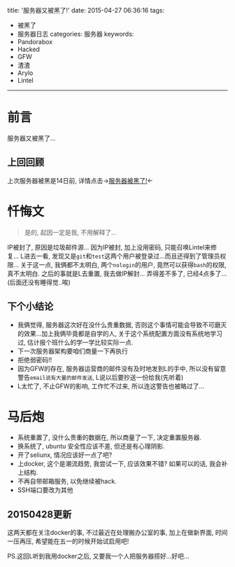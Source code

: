 title: '服务器又被黑了!'
date: 2015-04-27 06:36:16
tags:
  - 被黑了
  - 服务器日志
categories: 服务器
keywords:
  - Pandorabox
  - Hacked
  - GFW
  - 渣渣
  - Arylo
  - Lintel
---

# 前言

服务器又被黑了...

## 上回回顾

上次服务器被黑是14日前, 详情点击->[服务器被黑了!](http://arylo.me/2015/04/14/server_org-hacked/)<-

# 忏悔文

> 是的, 起因一定是我, 不用解释了...

IP被封了, 原因是垃圾邮件源...
因为IP被封, 加上没用密码, 只能召唤Lintel来修复...
L进去一看, 发现又是`git`和`test`这两个用户被登录过...而且还得到了管理员权限...
关于这一点, 我俩都不太明白, 两个`nologin`的用户, 竟然可以获得`bash`的权限, 真不太明白.
之后的事就是L去重置, 我去做IP解封...
弄得差不多了, 已经4点多了...(后面还没有睡得觉..唉)

## 下个小结论

- 我俩觉得, 服务器这次好在没什么贵重数据, 否则这个事情可能会导致不可磨灭的效果...加上我俩毕竟都是自学的人, 关于这个系统配置方面没有系统地学习过, 估计报个班什么的学一学比较实际一点.
- 下一次服务器架构要咱们商量一下再执行
- 拒绝弱密码!!
- 因为GFW的存在, 服务器运营商的邮件没有及时地发到L的手中, 所以没有留意警告`email说有大量的邮件发送`, L说以后要抄送一份给我(先听着)
- L太忙了, 不止GFW的影响, 工作忙不过来, 所以连这警告也被略过了...

# 马后炮

- 系统重置了, 没什么贵重的数据在, 所以商量了一下, 决定重置服务器.
- 换系统了, ubuntu 安全性应该不差, 但还是有心理阴影.
- 开了seliunx, 情况应该好一点了吧?
- 上docker, 这个是潮流趋势, 我尝试一下, 应该效果不错? 如果可以的话, 我会补上结构.
- 不再自带邮箱服务, 以免继续被hack.
- SSH端口要改为其他

## 20150428更新

这两天都在关注docker的事, 不过最近在处理搬办公室的事, 加上在做新界面, 时间一压再压, 希望能在五一的时候开始试启用吧!

PS.这回L听到我用docker之后, 又要我一个人把服务器搭好...好吧...
